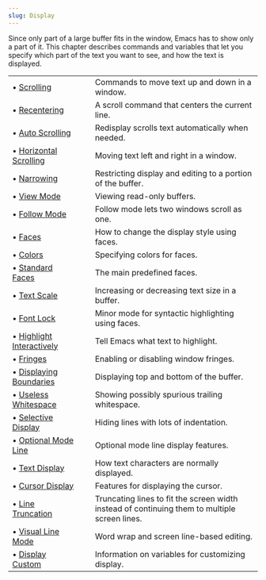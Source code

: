 ```yaml
---
slug: Display
---
```


Since only part of a large buffer fits in the window, Emacs has to show only a part of it. This chapter describes commands and variables that let you specify which part of the text you want to see, and how the text is displayed.

|                                                      |    |                                                                                               |
| :--------------------------------------------------- | -- | :-------------------------------------------------------------------------------------------- |
| • [Scrolling](Scrolling)                             |    | Commands to move text up and down in a window.                                                |
| • [Recentering](Recentering)                         |    | A scroll command that centers the current line.                                               |
| • [Auto Scrolling](Auto-Scrolling)                   |    | Redisplay scrolls text automatically when needed.                                             |
| • [Horizontal Scrolling](Horizontal-Scrolling)       |    | Moving text left and right in a window.                                                       |
| • [Narrowing](Narrowing)                             |    | Restricting display and editing to a portion of the buffer.                                   |
| • [View Mode](View-Mode)                             |    | Viewing read-only buffers.                                                                    |
| • [Follow Mode](Follow-Mode)                         |    | Follow mode lets two windows scroll as one.                                                   |
| • [Faces](Faces)                                     |    | How to change the display style using faces.                                                  |
| • [Colors](Colors)                                   |    | Specifying colors for faces.                                                                  |
| • [Standard Faces](Standard-Faces)                   |    | The main predefined faces.                                                                    |
| • [Text Scale](Text-Scale)                           |    | Increasing or decreasing text size in a buffer.                                               |
| • [Font Lock](Font-Lock)                             |    | Minor mode for syntactic highlighting using faces.                                            |
| • [Highlight Interactively](Highlight-Interactively) |    | Tell Emacs what text to highlight.                                                            |
| • [Fringes](Fringes)                                 |    | Enabling or disabling window fringes.                                                         |
| • [Displaying Boundaries](Displaying-Boundaries)     |    | Displaying top and bottom of the buffer.                                                      |
| • [Useless Whitespace](Useless-Whitespace)           |    | Showing possibly spurious trailing whitespace.                                                |
| • [Selective Display](Selective-Display)             |    | Hiding lines with lots of indentation.                                                        |
| • [Optional Mode Line](Optional-Mode-Line)           |    | Optional mode line display features.                                                          |
| • [Text Display](Text-Display)                       |    | How text characters are normally displayed.                                                   |
| • [Cursor Display](Cursor-Display)                   |    | Features for displaying the cursor.                                                           |
| • [Line Truncation](Line-Truncation)                 |    | Truncating lines to fit the screen width instead of continuing them to multiple screen lines. |
| • [Visual Line Mode](Visual-Line-Mode)               |    | Word wrap and screen line-based editing.                                                      |
| • [Display Custom](Display-Custom)                   |    | Information on variables for customizing display.                                             |
